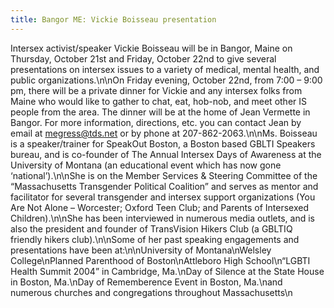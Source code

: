 ```yaml
---
title: Bangor ME: Vickie Boisseau presentation
---
```


Intersex activist/speaker Vickie Boisseau will be in Bangor, Maine on Thursday, October 21st and Friday, October 22nd to give several presentations on intersex issues to a variety of medical, mental health, and public organizations.\n\nOn Friday evening, October 22nd, from 7:00 &#8211; 9:00 pm, there will be a private dinner for Vickie and any intersex folks from Maine who would like to gather to chat, eat, hob-nob, and meet other IS people from the area. The dinner will be at the home of Jean Vermette in Bangor. For more information, directions, etc. you can contact Jean by email at megress@tds.net or by phone at 207-862-2063.\n\nMs. Boisseau is a speaker/trainer for SpeakOut Boston, a Boston based <span class="caps">GBLTI</span> Speakers bureau, and is co-founder of The Annual Intersex Days of Awareness at the University of Montana (an educational event which has now gone &#8216;national&#8217;).\n\nShe is on the Member Services & Steering Committee of the &#8220;Massachusetts Transgender Political Coalition&#8221; and serves as mentor and facilitator for several transgender and intersex support organizations (You Are Not Alone &#8211; Worcester; Oxford Teen Club; and Parents of Intersexed Children).\n\nShe has been interviewed in numerous media outlets, and is also the president and founder of TransVision Hikers Club (a <span class="caps">GBLTIQ</span> friendly hikers club).\n\nSome of her past speaking engagements and presentations have been at:\n\nUniversity of Montana\nWelsley College\nPlanned Parenthood of Boston\nAttleboro High School\n&#8220;<span class="caps">LGBTI</span> Health Summit 2004&#8221; in Cambridge, Ma.\nDay of Silence at the State House in Boston, Ma.\nDay of Rememberence Event in Boston, Ma.\nand numerous churches and congregations throughout Massachusetts\n